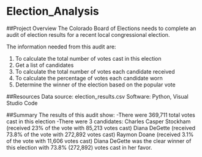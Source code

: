 # Election_Analysis

##Project Overview
The Colorado Board of Elections needs to complete an audit of election results for a recent local congressional election.

The information needed from this audit are:
1. To calculate the total number of votes cast in this election
2. Get a list of candidates 
3. To calculate the total number of votes each candidate received
4. To calculate the percentage of votes each candidate worn
5. Determine the winner of the election based on the popular vote

##Resources
Data source: election_results.csv
Software: Python, Visual Studio Code

##Summary
The results of this audit show:
-There were 369,711 total votes cast in this election
-There were 3 candidates:
  Charles Casper Stockham (received 23% of the vote with 85,213 votes cast)
  Diana DeGette (received 73.8% of the vote with 272,892 votes cast)
  Raymon Doane (received 3.1% of the vote with 11,606 votes cast)
Diana DeGette was the clear winner of this election with 73.8% (272,892) votes cast in her favor.
 
  

